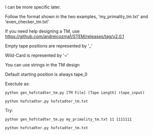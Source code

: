 I can be more specific later.

Follow the format shown in the two examples, 'my_primality_tm.txt' and 'even_checker_tm.txt'

If you need help designing a TM, use https://github.com/andreicozma1/STEM/releases/tag/v2.0.1

Empty tape positions are represented by '\_'

Wild-Card is represented by '~'

You can use strings in the TM design

Default starting position is always tape_0

Exectute as:   

    python gen_hofstadter_tm.py [TM File] [Tape Length] (tape_input)
  
    python hofstadter.py hofstadter_tm.txt

Try:

    python gen_hofstadter_tm.py my_primality_tm.txt 11 1111111
  
    python hofstadter.py hofstadter_tm.txt

